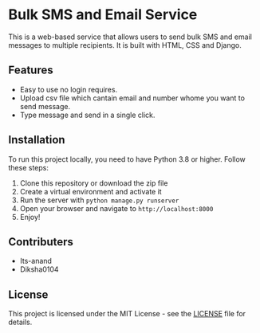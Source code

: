 # Bulk SMS and Email Service

This is a web-based service that allows users to send bulk SMS and email messages to multiple recipients. It is built with HTML, CSS and Django.

## Features

- Easy to use no login requires.
- Upload csv file which cantain email and number whome you want to send message.
- Type message and send in a single click.

## Installation

To run this project locally, you need to have Python 3.8 or higher. Follow these steps:

1. Clone this repository or download the zip file
2. Create a virtual environment and activate it
3. Run the server with `python manage.py runserver`
4. Open your browser and navigate to `http://localhost:8000`
5. Enjoy!

## Contributers

- Its-anand
- Diksha0104

## License

This project is licensed under the MIT License - see the [LICENSE](LICENSE) file for details.
